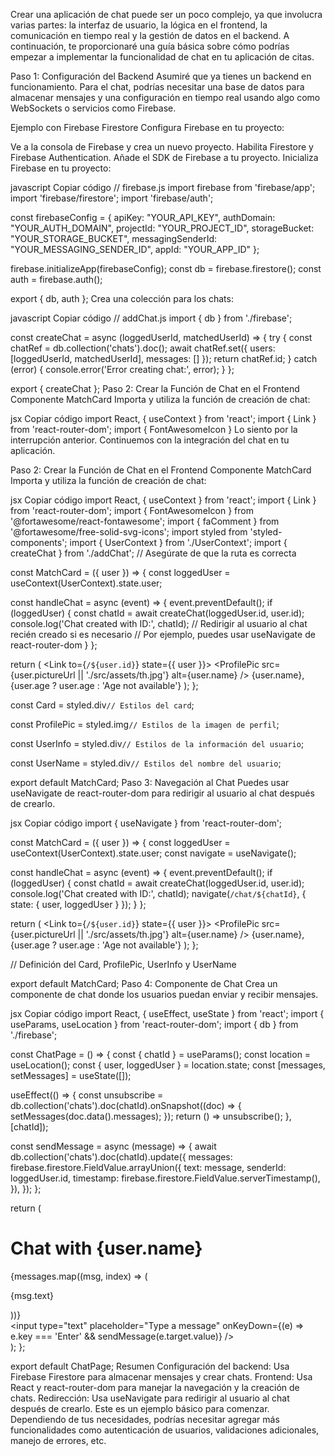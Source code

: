 Crear una aplicación de chat puede ser un poco complejo, ya que involucra varias partes: la interfaz de usuario, la lógica en el frontend, la comunicación en tiempo real y la gestión de datos en el backend. A continuación, te proporcionaré una guía básica sobre cómo podrías empezar a implementar la funcionalidad de chat en tu aplicación de citas.

Paso 1: Configuración del Backend
Asumiré que ya tienes un backend en funcionamiento. Para el chat, podrías necesitar una base de datos para almacenar mensajes y una configuración en tiempo real usando algo como WebSockets o servicios como Firebase.

Ejemplo con Firebase Firestore
Configura Firebase en tu proyecto:

Ve a la consola de Firebase y crea un nuevo proyecto.
Habilita Firestore y Firebase Authentication.
Añade el SDK de Firebase a tu proyecto.
Inicializa Firebase en tu proyecto:

javascript
Copiar código
// firebase.js
import firebase from 'firebase/app';
import 'firebase/firestore';
import 'firebase/auth';

const firebaseConfig = {
  apiKey: "YOUR_API_KEY",
  authDomain: "YOUR_AUTH_DOMAIN",
  projectId: "YOUR_PROJECT_ID",
  storageBucket: "YOUR_STORAGE_BUCKET",
  messagingSenderId: "YOUR_MESSAGING_SENDER_ID",
  appId: "YOUR_APP_ID"
};

firebase.initializeApp(firebaseConfig);
const db = firebase.firestore();
const auth = firebase.auth();

export { db, auth };
Crea una colección para los chats:

javascript
Copiar código
// addChat.js
import { db } from './firebase';

const createChat = async (loggedUserId, matchedUserId) => {
  try {
    const chatRef = db.collection('chats').doc();
    await chatRef.set({
      users: [loggedUserId, matchedUserId],
      messages: []
    });
    return chatRef.id;
  } catch (error) {
    console.error('Error creating chat:', error);
  }
};

export { createChat };
Paso 2: Crear la Función de Chat en el Frontend
Componente MatchCard
Importa y utiliza la función de creación de chat:

jsx
Copiar código
import React, { useContext } from 'react';
import { Link } from 'react-router-dom';
import { FontAwesomeIcon }
Lo siento por la interrupción anterior. Continuemos con la integración del chat en tu aplicación.

Paso 2: Crear la Función de Chat en el Frontend
Componente MatchCard
Importa y utiliza la función de creación de chat:

jsx
Copiar código
import React, { useContext } from 'react';
import { Link } from 'react-router-dom';
import { FontAwesomeIcon } from '@fortawesome/react-fontawesome';
import { faComment } from '@fortawesome/free-solid-svg-icons';
import styled from 'styled-components';
import { UserContext } from './UserContext';
import { createChat } from './addChat'; // Asegúrate de que la ruta es correcta

const MatchCard = ({ user }) => {
  const loggedUser = useContext(UserContext).state.user;

  const handleChat = async (event) => {
    event.preventDefault();
    if (loggedUser) {
      const chatId = await createChat(loggedUser.id, user.id);
      console.log('Chat created with ID:', chatId);
      // Redirigir al usuario al chat recién creado si es necesario
      // Por ejemplo, puedes usar useNavigate de react-router-dom
    }
  };

  return (
    <Link to={`/${user.id}`} state={{ user }}>
      <Card>
        <ProfilePic src={user.pictureUrl || './src/assets/th.jpg'} alt={user.name} />
        <FontAwesomeIcon onClick={handleChat} className='chat_icon' icon={faComment} />
        <UserInfo>
          <UserName>{user.name}, {user.age ? user.age : 'Age not available'}</UserName>
        </UserInfo>
      </Card>
    </Link>
  );
};

const Card = styled.div`
  // Estilos del card
`;

const ProfilePic = styled.img`
  // Estilos de la imagen de perfil
`;

const UserInfo = styled.div`
  // Estilos de la información del usuario
`;

const UserName = styled.div`
  // Estilos del nombre del usuario
`;

export default MatchCard;
Paso 3: Navegación al Chat
Puedes usar useNavigate de react-router-dom para redirigir al usuario al chat después de crearlo.

jsx
Copiar código
import { useNavigate } from 'react-router-dom';

const MatchCard = ({ user }) => {
  const loggedUser = useContext(UserContext).state.user;
  const navigate = useNavigate();

  const handleChat = async (event) => {
    event.preventDefault();
    if (loggedUser) {
      const chatId = await createChat(loggedUser.id, user.id);
      console.log('Chat created with ID:', chatId);
      navigate(`/chat/${chatId}`, { state: { user, loggedUser } });
    }
  };

  return (
    <Link to={`/${user.id}`} state={{ user }}>
      <Card>
        <ProfilePic src={user.pictureUrl || './src/assets/th.jpg'} alt={user.name} />
        <FontAwesomeIcon onClick={handleChat} className='chat_icon' icon={faComment} />
        <UserInfo>
          <UserName>{user.name}, {user.age ? user.age : 'Age not available'}</UserName>
        </UserInfo>
      </Card>
    </Link>
  );
};

// Definición del Card, ProfilePic, UserInfo y UserName

export default MatchCard;
Paso 4: Componente de Chat
Crea un componente de chat donde los usuarios puedan enviar y recibir mensajes.

jsx
Copiar código
import React, { useEffect, useState } from 'react';
import { useParams, useLocation } from 'react-router-dom';
import { db } from './firebase';

const ChatPage = () => {
  const { chatId } = useParams();
  const location = useLocation();
  const { user, loggedUser } = location.state;
  const [messages, setMessages] = useState([]);

  useEffect(() => {
    const unsubscribe = db.collection('chats').doc(chatId).onSnapshot((doc) => {
      setMessages(doc.data().messages);
    });
    return () => unsubscribe();
  }, [chatId]);

  const sendMessage = async (message) => {
    await db.collection('chats').doc(chatId).update({
      messages: firebase.firestore.FieldValue.arrayUnion({
        text: message,
        senderId: loggedUser.id,
        timestamp: firebase.firestore.FieldValue.serverTimestamp(),
      }),
    });
  };

  return (
    <div>
      <h1>Chat with {user.name}</h1>
      <div>
        {messages.map((msg, index) => (
          <p key={index}>{msg.text}</p>
        ))}
      </div>
      <input type="text" placeholder="Type a message" onKeyDown={(e) => e.key === 'Enter' && sendMessage(e.target.value)} />
    </div>
  );
};

export default ChatPage;
Resumen
Configuración del backend: Usa Firebase Firestore para almacenar mensajes y crear chats.
Frontend: Usa React y react-router-dom para manejar la navegación y la creación de chats.
Redirección: Usa useNavigate para redirigir al usuario al chat después de crearlo.
Este es un ejemplo básico para comenzar. Dependiendo de tus necesidades, podrías necesitar agregar más funcionalidades como autenticación de usuarios, validaciones adicionales, manejo de errores, etc.